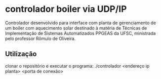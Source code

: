 # controlador boiler via UDP/IP

Controlador desenvolvido para interface com planta de gerenciamento de um boiler com aquecimento solar destinado à matéria de Técnicas de Implementação de 
Sistemas Automatizados PPGEAS da UFSC, ministrada pelo professor Rômulo de Oliveira.


## Utilização

clonar o repositório e executar o programa: ./controlador <endereço ip planta> <porta de conexão>

